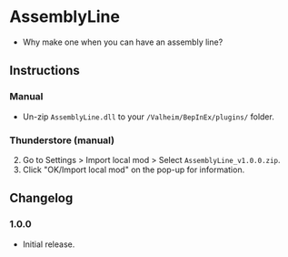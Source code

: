 # AssemblyLine

  * Why make one when you can have an assembly line?

## Instructions

### Manual

  * Un-zip `AssemblyLine.dll` to your `/Valheim/BepInEx/plugins/` folder.

### Thunderstore (manual)

  2. Go to Settings > Import local mod > Select `AssemblyLine_v1.0.0.zip`.
  3. Click "OK/Import local mod" on the pop-up for information.

## Changelog

### 1.0.0

  * Initial release.